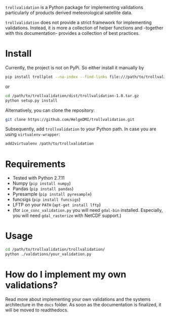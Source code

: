 `trollvalidation` is a Python package for implementing validations particularly of products derived meteorological satellite data.

`trollvalidation` does not provide a strict framework for implementing validations. Instead, it is more a collection of helper functions and -together with this documentation- provides a collection of best practices.



Install
=======

Currently, the project is not on PyPi. So either install it manually by 


```bash
pip install trollplot --no-index --find-links file:///path/to/trollvalidation/dist/trollvalidation-1.0.tar.gz
```
or 
```bash
cd /path/to/trollvalidation/dist/trollvalidation-1.0.tar.gz
python setup.py install
```


Alternatively, you can clone the repository:


```bash
git clone https://github.com/HelgeDMI/trollvalidation.git

```

Subsequently, add `trollvalidation` to your Python path. In case you are using `virtualenv-wrapper`:

```bash
add2virtualenv /path/to/trollvalidation
```


Requirements
============

  * Tested with Python 2.7.11
  * Numpy (`pip install numpy`)
  * Pandas (`pip install pandas`)
  * Pyresample (`pip install pyresample`)
  * funcsigs (`pip install funcsigs`)
  * LFTP on your `PATH` (`apt-get install lftp`)
  * (for `ice_conc_validation.py` you will need `gdal-bin` installed.
  Especially, you will need `gdal_rasterize` with NetCDF support.)



Usage
=====

```bash
cd /path/to/trollvalidation/trollvalidation/
python ./valdations/your_validation.py
```


How do I implement my own validations?
======================================

Read more about implementing your own validations and the systems architecture in the `docs` folder. As soon as the documentation is finalized, it will be moved to readthedocs.